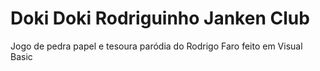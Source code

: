 # Doki Doki Rodriguinho Janken Club

Jogo de pedra papel e tesoura paródia do Rodrigo Faro feito em Visual Basic
